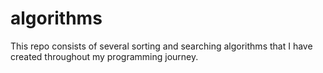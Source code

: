 # algorithms
This repo consists of several sorting and searching algorithms that I have created throughout my programming journey. 

